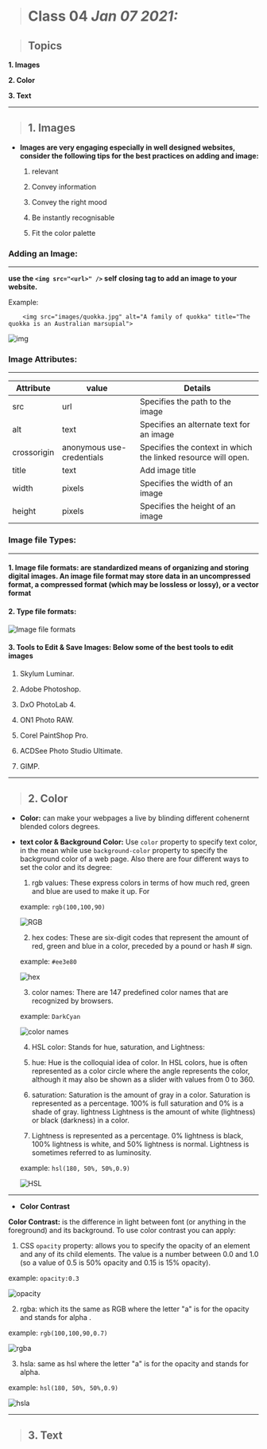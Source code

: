 > # Class 04  *Jan 07 2021:*

> ## Topics

__1. Images__ 

__2. Color__ 

__3. Text__

---

> ## 1. Images

 * **Images are very engaging especially in well designed websites, consider the following tips for the best practices on adding and image:**

    1. relevant
    
    2. Convey information
    
    3. Convey the right mood
    
    4. Be instantly recognisable
    
    5. Fit the color palette

###  **Adding an Image:**

---

**use the `<img src="<url>" />` self closing tag to add an image to your website.**

Example:  

        <img src="images/quokka.jpg" alt="A family of quokka" title="The quokka is an Australian marsupial">
        
 
 ![img](https://www.miltonmarketing.com/wp-content/uploads/2018/03/mmhtmlimgtag424243image-tag-example.jpg)
 

 
 ###  **Image Attributes:**
 
 ----
 
| Attribute   | value                     | Details                                                       |
|-------------|---------------------------|---------------------------------------------------------------|
| src         | url                       | Specifies the path to the image                               |
| alt         | text                      | Specifies an alternate text for an image                      |
| crossorigin | anonymous use-credentials | Specifies the context in which the linked resource will open. |
| title       | text                      | Add image title                                               |
| width       | pixels                    | Specifies the width of an image                               |
| height      | pixels                    | Specifies the height of an image                              |


 ### **Image file Types:**
 
 ---

#### 1. **Image file formats:** are standardized means of organizing and storing digital images. An image file format may store data in an uncompressed format, a compressed format (which may be lossless or lossy), or a vector format

#### 2. **Type file formats:**

  ![Image file formats](https://www.graphicsmill.com/Aurigma/Images/GM7/image-formats.svg)
  
#### 3. **Tools to Edit & Save Images:** Below some of the best tools to edit images

  1. Skylum Luminar. 
  
  2. Adobe Photoshop. 
  
  3. DxO PhotoLab 4. 
  
  4. ON1 Photo RAW. 
  
  5. Corel PaintShop Pro. 
  
  6. ACDSee Photo Studio Ultimate. 
  
  7. GIMP.


---

> ## 2. Color

* **Color:** can make your webpages a live by blinding different cohenernt blended colors degrees. 

* **text color & Background Color:** Use `color` property to specify text color, in the mean while use `background-color` property to specify the background color of a web page. Also there are four different ways to set the color and its degree: 

    1. rgb values: These express colors in terms of how much red, green and blue are used to make it up. For 
    
    example:   `rgb(100,100,90)`
    
    ![RGB](https://i.pinimg.com/originals/43/39/57/4339577a1557730e777f490a2b71b8da.png)
    
    
    
    2. hex codes: These are six-digit codes that represent the amount of red, green and blue in a color, preceded by a pound or hash # sign.
    
    example:   `#ee3e80`
    
    ![hex](https://i.pinimg.com/originals/e5/fa/00/e5fa0067c1273cc980ea4cfdc20d7a75.png)
    
    
    
    3. color names: There are 147 predefined color names that are recognized by browsers.
    
    example: `DarkCyan`
    
    ![color names](https://i.pinimg.com/originals/3b/35/3d/3b353d124b5b71e66011f6cd40003e7b.png)

    
    4. HSL color:  Stands for hue, saturation, and Lightness:
    
     1. hue: Hue is the colloquial idea of color. In HSL colors, hue is often represented as a color circle where the angle represents the color, although it may also be  shown as a slider with values from 0 to 360. 
     
     2. saturation: Saturation is the amount of gray in a color. Saturation is represented as a percentage. 100% is full saturation and 0% is a shade of gray. lightness       Lightness is the amount of white (lightness) or black (darkness) in a color. 

     3. Lightness is represented as a percentage.  0% lightness is black, 100% lightness is white, and 50% lightness is normal. Lightness is sometimes referred to as  luminosity.

    
     example: `hsl(180, 50%, 50%,0.9)`
    
    ![HSL](https://www.pngkey.com/png/detail/226-2265055_hsl-color-wheel-color-wheel-hue-saturation-value.png)

---


* **Color Contrast**

**Color Contrast:** is the difference in light between font (or anything in the foreground) and its background. To use color contrast you can apply:

   1. CSS `opacity` property: allows you to specify the opacity of an element and any of its child elements. The value is a number between 0.0 and 1.0 (so a value of 0.5 is 50% opacity and 0.15 is 15%  opacity).
   
   example:  `opacity:0.3` 
   
   ![opacity](https://www.cssnewbie.com/wp-content/uploads/2017/07/box-opacity.jpg)
   
   2. rgba: which its the same as RGB where the letter "a" is for the opacity and stands for alpha .
   
   example:  `rgb(100,100,90,0.7)`
   
   ![rgba](https://codebridgeplus.com/wp-content/uploads/css3-colors-2-2.png)
   
   
   3. hsla: same as hsl where the letter "a" is for the opacity and stands for alpha.
   
   example: `hsl(180, 50%, 50%,0.9)`
   
   ![hsla](https://www.codeplannet.com/uploads/CodePlannet-File-33a6f8e9eb40cbbde223630fc548776f.PNG)
   
---

> ## 3. Text

